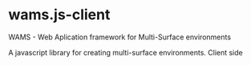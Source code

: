 wams.js-client
==============

WAMS - Web Aplication framework for Multi-Surface environments

A javascript library for creating multi-surface environments.
Client side
